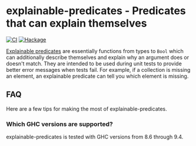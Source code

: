 # explainable-predicates - Predicates that can explain themselves

[![CI](https://github.com/cdsmith/explainable-predicates/actions/workflows/ci.yml/badge.svg)](https://github.com/cdsmith/explainable-predicates/actions/workflows/ci.yml)
[![Hackage](https://img.shields.io/hackage/v/explainable-predicates)](https://hackage.haskell.org/package/explainable-predicates)

[Explainable predicates](https://hackage.haskell.org/package/explainable-predicates)
are essentially functions from types to `Bool` which can additionally describe
themselves and explain why an argument does or doesn't match.  They are intended
to be used during unit tests to provide better error messages when tests fail.
For example, if a collection is missing an element, an explainable predicate can
tell you which element is missing.

## FAQ

Here are a few tips for making the most of explainable-predicates.

### Which GHC versions are supported?

explainable-predicates is tested with GHC versions from 8.6 through 9.4.

